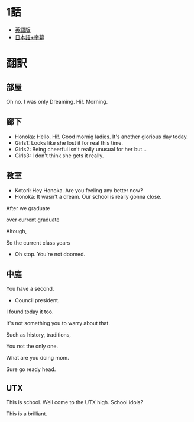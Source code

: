 # 1話

- [英語版](https://www1.9anime.to/watch/love-live-school-idol-project-dub.6y04/po98j6)
- [日本語+字幕](https://www1.9anime.to/watch/love-live-school-idol-project.yklj/574x5m)

# 翻訳
## 部屋
Oh no. I was only Dreaming. Hi!. Morning.

## 廊下
- Honoka: Hello. Hi!. Good mornig ladies. It's another glorious day today.
- Girls1: Looks like she lost it for real this time.
- Girls2: Being cheerful isn't really unusual for her but... 
- Girls3: I don't think she gets it really.

## 教室
- Kotori: Hey Honoka. Are you feeling any better now?
- Honoka: It wasn't a dream. Our school is really gonna close.

After we graduate

over current graduate

Altough, 

So the current class years

- Oh stop. You're not doomed.

## 中庭
You have a second.

- Council president.

I found today it too.

It's not something you to warry about that.

Such as history, traditions, 

You not the only one.

What are you doing mom.

Sure go ready head.

## UTX

This is school.
Well come to the UTX high.
School idols?

This is a brilliant.
